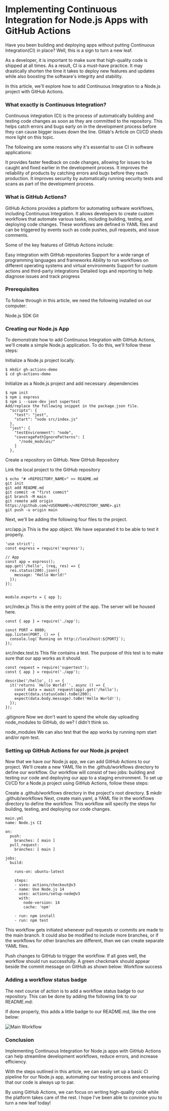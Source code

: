 # Implementing Continuous Integration for Node.js Apps with GitHub Actions

Have you been building and deploying apps without putting Continuous Integration(CI) in place? Well, this is a sign to turn a new leaf.

As a developer, it is important to make sure that high-quality code is shipped at all times. As a result, CI is a must-have practice. It may drastically shorten the time it takes to deploy new features and updates while also boosting the software's integrity and stability.

In this article, we'll explore how to add Continuous Integration to a Node.js project with GitHub Actions.

### What exactly is Continuous Integration?
Continuous integration (CI) is the process of automatically building and testing code changes as soon as they are committed to the repository. This helps catch errors and bugs early on in the development process before they can cause bigger issues down the line.
Gitlab's Article on CI/CD sheds more light on this topic.

The following are some reasons why it's essential to use CI in software applications:

It provides faster feedback on code changes, allowing for issues to be caught and fixed earlier in the development process.
It improves the reliability of products by catching errors and bugs before they reach production.
It improves security by automatically running security tests and scans as part of the development process.

### What is GitHub Actions?
GitHub Actions provides a platform for automating software workflows, including Continuous Integration. It allows developers to create custom workflows that automate various tasks, including building, testing, and deploying code changes. These workflows are defined in YAML files and can be triggered by events such as code pushes, pull requests, and issue comments.

Some of the key features of GitHub Actions include:

Easy integration with GitHub repositories
Support for a wide range of programming languages and frameworks
Ability to run workflows on different operating systems and virtual environments
Support for custom actions and third-party integrations
Detailed logs and reporting to help diagnose issues and track progress

### Prerequisites
To follow through in this article, we need the following installed on our computer:

Node.js SDK
Git

### Creating our Node.js App
To demonstrate how to add Continuous Integration with GitHub Actions, we'll create a simple Node.js application. To do this, we'll follow these steps:

Initialize a Node.js project locally.
```
$ mkdir gh-actions-demo
$ cd gh-actions-demo
```
Initialize as a Node.js project and add necessary .dependencies
```
$ npm init
$ npm i express
$ npm i --save-dev jest supertest
Add/replace the following snippet in the package.json file.
  "scripts": {
    "test": "jest",
    "start": "node src/index.js"
  },
  "jest": {
    "testEnvironment": "node",
    "coveragePathIgnorePatterns": [
      "/node_modules/"
    ]
  },
  ```
Create a repository on GitHub.
New GitHub Repository

Link the local project to the GitHub repository
```
$ echo "# <REPOSITORY_NAME>" >> README.md
git init
git add README.md
git commit -m "first commit"
git branch -M main
git remote add origin https://github.com/<USERNAME>/<REPOSITORY_NAME>.git
git push -u origin main
```
Next, we'll be adding the following four files to the project.

src/app.js
This is the app object. We have separated it to be able to test it properly.

```
'use strict';
const express = require('express');

// App
const app = express();
app.get('/hello', (req, res) => {
  res.status(200).json({
    message: "Hello World!"
  });
});


module.exports = { app };
```

src/index.js
This is the entry point of the app. The server will be housed here.

```
const { app } = require('./app');

const PORT = 8080;
app.listen(PORT, () => {
  console.log(`Running on http://localhost:${PORT}`);
});
```

src/index.test.ts
This file contains a test. The purpose of this test is to make sure that our app works as it should.

```
const request = require('supertest');
const { app } = require('./app');

describe('/hello', () => {
  it('returns `Hello World!`', async () => {
    const data = await request(app).get('/hello');
    expect(data.statusCode).toBe(200);
    expect(data.body.message).toBe('Hello World!');
  });
});
```

.gitignore
Now we don't want to spend the whole day uploading node_modules to GitHub, do we? I didn't think so.

node_modules
We can also test that the app works by running npm start and/or npm test.

### Setting up GitHub Actions for our Node.js project
Now that we have our Node.js app, we can add GitHub Actions to our project. We'll create a new YAML file in the .github/workflows directory to define our workflow. Our workflow will consist of two jobs: building and testing our code and deploying our app to a staging environment.
To set up CI/CD for a Node.js project using GitHub Actions, follow these steps:

Create a .github/workflows directory in the project's root directory.
$ mkdir .github/workflows
Next, create main.yaml, a YAML file in the workflows directory to define the workflow. This workflow will specify the steps for building, testing, and deploying our code changes.

```
main.yml
name: Node.js CI

on:
  push:
    branches: [ main ]
  pull_request:
    branches: [ main ]

jobs:
  build:

    runs-on: ubuntu-latest

    steps:
    - uses: actions/checkout@v3
    - name: Use Node.js 14
      uses: actions/setup-node@v3
      with:
        node-version: 14
        cache: 'npm'

    - run: npm install
    - run: npm test
```
    
This workflow gets initiated whenever pull requests or commits are made to the main branch. It could also be modified to include more branches, or if the workflows for other branches are different, then we can create separate YAML files.

Push changes to GitHub to trigger the workflow. If all goes well, the workflow should run successfully. A green checkmark should appear beside the commit message on GitHub as shown below:
Workflow success

### Adding a workflow status badge
The next course of action is to add a workflow status badge to our repository. This can be done by adding the following link to our README.md:

If done properly, this adds a little badge to our README.md, like the one below:

![Main Workflow](https://github.com/elasticclouds/actions-cert-prep/actions/workflows/main.yml/badge.svg)

### Conclusion
Implementing Continuous Integration for Node.js apps with GitHub Actions can help streamline development workflows, reduce errors, and increase efficiency.

With the steps outlined in this article, we can easily set up a basic CI pipeline for our Node.js app, automating our testing process and ensuring that our code is always up to par.

By using GitHub Actions, we can focus on writing high-quality code while the platform takes care of the rest. I hope I've been able to convince you to turn a new leaf today! 
